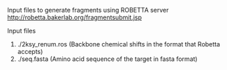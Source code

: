 Input files to generate fragments using ROBETTA server     </br>
http://robetta.bakerlab.org/fragmentsubmit.jsp </br>

Input files </br>

1. ./2ksy_renum.ros (Backbone chemical shifts in the format that Robetta accepts) </br>
2. ./seq.fasta (Amino acid sequence of the target in fasta format) </br>
